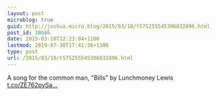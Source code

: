 ```yaml
---
layout: post
microblog: true
guid: http://joshua.micro.blog/2015/03/10/t575255545306832896.html
post_id: 38686
date: 2015-03-10T22:23:04+1100
lastmod: 2019-07-30T17:41:36+1100
type: post
url: /2015/03/10/t575255545306832896.html
---
```

A song for the common man, "Bills" by Lunchmoney Lewis [t.co/ZE762pySa...](http://t.co/ZE762pySal)
